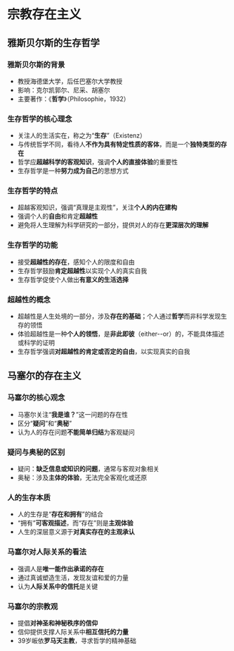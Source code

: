 # 宗教存在主义
## 雅斯贝尔斯的生存哲学

### 雅斯贝尔斯的背景
- 教授海德堡大学，后任巴塞尔大学教授
- 影响：克尔凯郭尔、尼采、胡塞尔
- 主要著作：《**哲学**》（Philosophie，1932）

### 生存哲学的核心理念
- 关注人的生活实在，称之为“**生存**”（Existenz）
- 与传统哲学不同，看待人**不作为具有特定性质的客体**，而是一个**独特类型的存在**
- 哲学应**超越科学的客观知识**，强调**个人的直接体验**的重要性
- 生存哲学是一种**努力成为自己**的思想方式

### 生存哲学的特点
- 超越客观知识，强调“真理是主观性”，关注**个人的内在建构**
- 强调个人的**自由**和肯定**超越性**
- 避免将人生理解为科学研究的一部分，提供对人的存在**更深层次的理解**

### 生存哲学的功能
- 接受**超越性的存在**，感知个人的限度和自由
- 生存哲学鼓励**肯定超越性**以实现个人的真实自我
- 生存哲学促使个人做出**有意义的生活选择**

### 超越性的概念
- 超越性是人生处境的一部分，涉及**存在的基础**；个人通过**哲学**而非科学发现生存的领悟
- 体验超越性是一种**个人的领悟**，是**非此即彼**（either--or）的，不能具体描述或科学的证明
- 生存哲学强调**对超越性的肯定或否定的自由**，以实现真实的自我

## 马塞尔的存在主义

### 马塞尔的核心观念
- 马塞尔关注“**我是谁？**”这一问题的存在性
- 区分“**疑问**”和“**奥秘**”
- 认为人的存在问题**不能简单归结**为客观疑问

### 疑问与奥秘的区别
- 疑问：**缺乏信息或知识的问题**，通常与客观对象相关
- 奥秘：涉及**主体的体验**，无法完全客观化或还原

### 人的生存本质
- 人的生存是“**存在和拥有**”的结合
- “拥有”**可客观描述**，而“存在”则是**主观体验**
- 人生的深层意义源于**对真实存在的主观承认**

### 马塞尔对人际关系的看法
- 强调人是**唯一能作出承诺的存在**
- 通过真诚塑造生活，发现友谊和爱的力量
- 认为**人际关系中的信托**是关键

### 马塞尔的宗教观
- 提倡**对神圣和神秘秩序的信仰**
- 信仰提供支撑人际关系中**相互信托的力量**
- 39岁皈依**罗马天主教**，寻求哲学的精神基础
